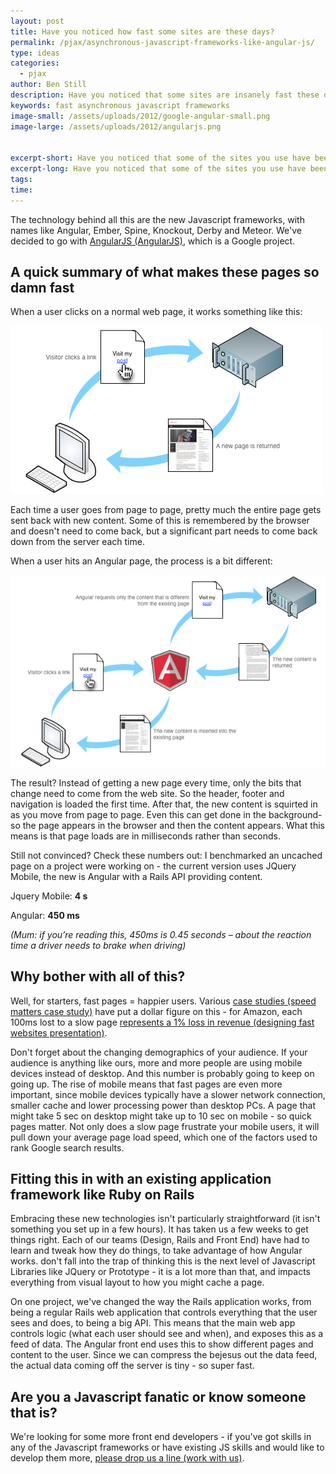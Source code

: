 ```yaml
---
layout: post
title: Have you noticed how fast some sites are these days?
permalink: /pjax/asynchronous-javascript-frameworks-like-angular-js/
type: ideas
categories:
  - pjax
author: Ben Still
description: Have you noticed that some sites are insanely fast these days? The new generation of Javascript Frameworks are powering a new change in the way pages work.
keywords: fast asynchronous javascript frameworks
image-small: /assets/uploads/2012/google-angular-small.png
image-large: /assets/uploads/2012/angularjs.png


excerpt-short: Have you noticed that some of the sites you use have been getting super fast lately?
excerpt-long: Have you noticed that some of the sites you use have been getting super fast lately? Web pages seem to respond almost too quickly. Try typing a search term into Google and see how quickly the suggested results come back.
tags:
time:
---
```


The technology behind all this are the new Javascript frameworks, with names like Angular, Ember, Spine, Knockout, Derby and Meteor. We've decided to go with [AngularJS (AngularJS)](http://angularjs.org/), which is a Google project.

## A quick summary of what makes these pages so damn fast

When a user clicks on a normal web page, it works something like this:

[![](/assets/uploads/2012/non-angularjs-rails-asynchrous-diagram1.png)](/assets/uploads/2012/non-angularjs-rails-asynchrous-diagram1.png)

Each time a user goes from page to page, pretty much the entire page gets sent back with new content. Some of this is remembered by the browser and doesn't need to come back, but a significant part needs to come back down from the server each time.

When a user hits an Angular page, the process is a bit different:

[![](/assets/uploads/2012/angularjs-rails-asynchrous-diagram1.png)](/assets/uploads/2012/angularjs-rails-asynchrous-diagram1.png)

The result? Instead of getting a new page every time, only the bits that change need to come from the web site. So the header, footer and navigation is loaded the first time. After that, the new content is squirted in as you move from page to page. Even this can get done in the background- so the page appears in the browser and then the content appears. What this means is that page loads are in milliseconds rather than seconds.

Still not convinced? Check these numbers out: I benchmarked an uncached page on a project were working on - the current version uses JQuery Mobile, the new is Angular with a Rails API providing content.

Jquery Mobile: **4 s**

Angular: **450 ms**

*(Mum: if you’re reading this, 450ms is 0.45 seconds – about the reaction time a driver needs to brake when driving)*

## Why bother with all of this?

Well, for starters, fast pages = happier users. Various [case studies (speed matters case study)](http://www.slideshare.net/markstanton/speed-matters) have put a dollar figure on this - for Amazon, each 100ms lost to a slow page [represents a 1% loss in revenue (designing fast websites presentation)](http://www.slideshare.net/stubbornella/designing-fast-websites-presentation).

Don't forget about the changing demographics of your audience. If your audience is anything like ours, more and more people are using mobile devices instead of desktop. And this number is probably going to keep on going up. The rise of mobile means that fast pages are even more important, since mobile devices typically have a slower network connection, smaller cache and lower processing power than desktop PCs. A page that might take 5 sec on desktop might take up to 10 sec on mobile - so quick pages matter. Not only does a slow page frustrate your mobile users, it will pull down your average page load speed, which one of the factors used to rank Google search results.

## Fitting this in with an existing application framework like Ruby on Rails

Embracing these new technologies isn't particularly straightforward (it isn't something you set up in a few hours). It has taken us a few weeks to get things right. Each of our teams (Design, Rails and Front End) have had to learn and tweak how they do things, to take advantage of how Angular works. don't fall into the trap of thinking this is the next level of Javascript Libraries like JQuery or Prototype - it is a lot more than that, and impacts everything from visual layout to how you might cache a page.

On one project, we've changed the way the Rails application works, from being a regular Rails web application that controls everything that the user sees and does, to being a big API. This means that the main web app controls logic (what each user should see and when), and exposes this as a feed of data. The Angular front end uses this to show different pages and content to the user. Since we can compress the bejesus out the data feed, the actual data coming off the server is tiny - so super fast.

## Are you a Javascript fanatic or know someone that is?

We're looking for some more front end developers - if you've got skills in any of the Javascript frameworks or have existing JS skills and would like to develop them more, [please drop us a line (work with us)](/jobs/).

